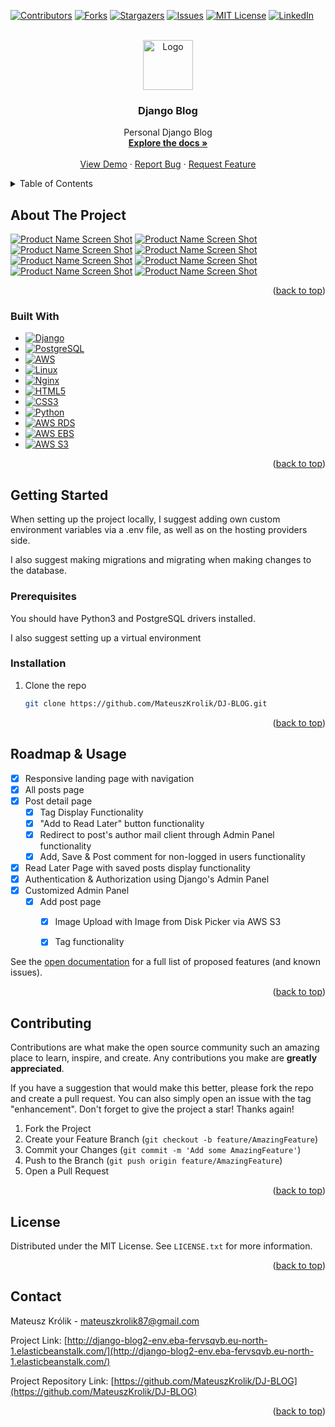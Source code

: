 <a name="readme-top"></a>

[![Contributors][contributors-shield]][contributors-url]
[![Forks][forks-shield]][forks-url]
[![Stargazers][stars-shield]][stars-url]
[![Issues][issues-shield]][issues-url]
[![MIT License][license-shield]][license-url]
[![LinkedIn][linkedin-shield]][linkedin-url]

<!-- PROJECT LOGO -->
<br />
<div align="center">
  <a href="https://github.com/MateuszKrolik/DJ-BLOG">
    <img src="images/logo.png" alt="Logo" width="80" height="80">
  </a>

<h3 align="center">Django Blog</h3>

  <p align="center">
    Personal Django Blog
    <br />
    <a href="https://github.com/MateuszKrolik/DJ-BLOG"><strong>Explore the docs »</strong></a>
    <br />
    <br />
    <a href="https://github.com/MateuszKrolik/DJ-BLOG">View Demo</a>
    ·
    <a href="https://github.com/MateuszKrolik/DJ-BLOG/issues/new?assignees=&labels=bug&projects=&template=bug-report.md" >Report Bug</a>
    ·
    <a href="https://github.com/MateuszKrolik/DJ-BLOG/issues/new?assignees=&labels=enhancement&projects=&template=feature-request.md">Request Feature</a>
  </p>
</div>

<!-- TABLE OF CONTENTS -->
<details>
  <summary>Table of Contents</summary>
  <ol>
    <li>
      <a href="#about-the-project">About The Project</a>
      <ul>
        <li><a href="#built-with">Built With</a></li>
      </ul>
    </li>
    <li>
      <a href="#getting-started">Getting Started</a>
      <ul>
        <li><a href="#prerequisites">Prerequisites</a></li>
        <li><a href="#installation">Installation</a></li>
      </ul>
    </li>
    <li><a href="#roadmap--usage">Roadmap</a></li>
    <li><a href="#contributing">Contributing</a></li>
    <li><a href="#license">License</a></li>
    <li><a href="#contact">Contact</a></li>
  </ol>
</details>

<!-- ABOUT THE PROJECT -->

## About The Project

[![Product Name Screen Shot][product-screenshot-1]](http://django-blog2-env.eba-fervsqvb.eu-north-1.elasticbeanstalk.com/)
[![Product Name Screen Shot][product-screenshot-2]](http://django-blog2-env.eba-fervsqvb.eu-north-1.elasticbeanstalk.com/posts)
[![Product Name Screen Shot][product-screenshot-3]]([https://example.com](http://django-blog2-env.eba-fervsqvb.eu-north-1.elasticbeanstalk.com/posts/title))
[![Product Name Screen Shot][product-screenshot-4]]([https://example.com](http://django-blog2-env.eba-fervsqvb.eu-north-1.elasticbeanstalk.com/read-later))
[![Product Name Screen Shot][product-screenshot-5]](http://django-blog2-env.eba-fervsqvb.eu-north-1.elasticbeanstalk.com/admin/login/?next=/admin/)
[![Product Name Screen Shot][product-screenshot-6]](http://django-blog2-env.eba-fervsqvb.eu-north-1.elasticbeanstalk.com/admin/)
[![Product Name Screen Shot][product-screenshot-7]](http://django-blog2-env.eba-fervsqvb.eu-north-1.elasticbeanstalk.com/admin/blog/post/add/)
[![Product Name Screen Shot][product-screenshot-8]](http://django-blog2-env.eba-fervsqvb.eu-north-1.elasticbeanstalk.com/admin/blog/post/add/)

<p align="right">(<a href="#readme-top">back to top</a>)</p>

### Built With

- [![Django][Django.com]][Django-url]
- [![PostgreSQL][PostgreSQL.com]][PostgreSQL-url]
- [![AWS][AWS.com]][AWS-url]
- [![Linux][Linux.com]][Linux-url]
- [![Nginx][Nginx.com]][Nginx-url]
- [![HTML5][HTML5.com]][HTML5-url]
- [![CSS3][CSS3.com]][CSS3-url]
- [![Python][Python.com]][Python-url]
- [![AWS RDS][AWS-RDS.com]][AWS-RDS-url]
- [![AWS EBS][AWS-EBS.com]][AWS-EBS-url]
- [![AWS S3][AWS-S3.com]][AWS-S3-url]


<p align="right">(<a href="#readme-top">back to top</a>)</p>

<!-- GETTING STARTED -->

## Getting Started

When setting up the project locally, I suggest adding own custom environment variables via a .env file, 
as well as on the hosting providers side.

I also suggest making migrations and migrating when making changes to the database.

### Prerequisites

You should have Python3 and PostgreSQL drivers installed. 

I also suggest setting up a virtual environment

### Installation

1. Clone the repo
   ```sh
   git clone https://github.com/MateuszKrolik/DJ-BLOG.git
   ```

<p align="right">(<a href="#readme-top">back to top</a>)</p>

<!-- ROADMAP & USAGE -->

## Roadmap & Usage

- [x] Responsive landing page with navigation
- [x] All posts page
- [x] Post detail page
  - [x] Tag Display Functionality
  - [x] "Add to Read Later" button functionality
  - [x] Redirect to post's author mail client through Admin Panel functionality
  - [x] Add, Save & Post comment for non-logged in users functionality
- [x] Read Later Page with saved posts display functionality
- [x] Authentication & Authorization using Django's Admin Panel
- [x] Customized Admin Panel
  - [x] Add post page
    - [x] Image Upload with Image from Disk Picker via AWS S3
    - [x] Tag functionality


See the [open documentation](https://github.com/MateuszKrolik/DJ-BLOG/issues) for a full list of proposed features (and known issues).

<p align="right">(<a href="#readme-top">back to top</a>)</p>

<!-- CONTRIBUTING -->

## Contributing

Contributions are what make the open source community such an amazing place to learn, inspire, and create. Any contributions you make are **greatly appreciated**.

If you have a suggestion that would make this better, please fork the repo and create a pull request. You can also simply open an issue with the tag "enhancement".
Don't forget to give the project a star! Thanks again!

1. Fork the Project
2. Create your Feature Branch (`git checkout -b feature/AmazingFeature`)
3. Commit your Changes (`git commit -m 'Add some AmazingFeature'`)
4. Push to the Branch (`git push origin feature/AmazingFeature`)
5. Open a Pull Request

<p align="right">(<a href="#readme-top">back to top</a>)</p>

<!-- LICENSE -->

## License

Distributed under the MIT License. See `LICENSE.txt` for more information.

<p align="right">(<a href="#readme-top">back to top</a>)</p>

<!-- CONTACT -->

## Contact

Mateusz Królik - mateuszkrolik87@gmail.com

Project Link: [http://django-blog2-env.eba-fervsqvb.eu-north-1.elasticbeanstalk.com/](http://django-blog2-env.eba-fervsqvb.eu-north-1.elasticbeanstalk.com/)

Project Repository Link: [https://github.com/MateuszKrolik/DJ-BLOG](https://github.com/MateuszKrolik/DJ-BLOG)

<p align="right">(<a href="#readme-top">back to top</a>)</p>

<!-- MARKDOWN LINKS & IMAGES -->
<!-- https://www.markdownguide.org/basic-syntax/#reference-style-links -->

[contributors-shield]: https://img.shields.io/github/contributors/MateuszKrolik/DJ-BLOG.svg?style=for-the-badge
[contributors-url]: https://github.com/MateuszKrolik/DJ-BLOG/graphs/contributors
[forks-shield]: https://img.shields.io/github/forks/MateuszKrolik/DJ-BLOG.svg?style=for-the-badge
[forks-url]: https://github.com/MateuszKrolik/DJ-BLOG/network/members
[stars-shield]: https://img.shields.io/github/stars/MateuszKrolik/DJ-BLOG.svg?style=for-the-badge
[stars-url]: https://github.com/MateuszKrolik/DJ-BLOG/stargazers
[issues-shield]: https://img.shields.io/github/issues/MateuszKrolik/DJ-BLOG.svg?style=for-the-badge
[issues-url]: https://github.com/MateuszKrolik/DJ-BLOG/issues
[license-shield]: https://img.shields.io/github/license/MateuszKrolik/DJ-BLOG.svg?style=for-the-badge
[license-url]: https://github.com/MateuszKrolik/DJ-BLOG/blob/master/LICENSE.txt
[linkedin-shield]: https://img.shields.io/badge/-LinkedIn-black.svg?style=for-the-badge&logo=linkedin&colorB=555
[linkedin-url]: https://www.linkedin.com/in/mateusz-kr%C3%B3lik-8b1862262/
[product-screenshot-1]: images/screenshot-1.png
[product-screenshot-2]: images/screenshot-2.png
[product-screenshot-3]: images/screenshot-3.png
[product-screenshot-4]: images/screenshot-4.png
[product-screenshot-5]: images/screenshot-5.png
[product-screenshot-6]: images/screenshot-6.png
[product-screenshot-7]: images/screenshot-7.png
[product-screenshot-8]: images/screenshot-8.png


[Django.com]: https://img.shields.io/badge/Django-%23092E20.svg?style=for-the-badge&logo=django&logoColor=white]
[Django-url]:https://www.djangoproject.com

[PostgreSQL.com]: https://img.shields.io/badge/PostgreSQL-%23FFFFFF.svg?style=for-the-badge&logo=postgresql&logoColor=336791]
[PostgreSQL-url]:https://www.postgresql.org

[AWS.com]: https://img.shields.io/badge/AWS-%23FF9900.svg?style=for-the-badge&logo=amazon-aws&logoColor=white]
[AWS-url]:https://aws.amazon.com/

[Linux.com]: https://img.shields.io/badge/Linux-FCC624?style=for-the-badge&logo=linux&logoColor=black
[Linux-url]: https://www.linux.org/
[Nginx.com]: https://img.shields.io/badge/Nginx-%23009639.svg?style=for-the-badge&logo=nginx&logoColor=white
[Nginx-url]: https://www.nginx.com/
[HTML5.com]: https://img.shields.io/badge/HTML5-%23E34F26.svg?style=for-the-badge&logo=html5&logoColor=white
[HTML5-url]: https://developer.mozilla.org/en-US/docs/Web/Guide/HTML/HTML5
[CSS3.com]: https://img.shields.io/badge/CSS3-%231572B6.svg?style=for-the-badge&logo=css3&logoColor=white
[CSS3-url]: https://developer.mozilla.org/en-US/docs/Web/CSS
[Python.com]: https://img.shields.io/badge/Python-%233776AB.svg?style=for-the-badge&logo=python&logoColor=white
[Python-url]: https://www.python.org/
[AWS-RDS.com]:https://img.shields.io/badge/AWS_RDS-%23FF9900.svg?style=for-the-badge&logo=amazonrds&logoColor=white
[AWS-RDS-url]: https://aws.amazon.com/rds/

[AWS-EBS.com]:https://img.shields.io/badge/AWS_EBS-%23009639.svg?style=for-the-badge&logo=amazonec2&logoColor=white
[AWS-EBS-url]: https://aws.amazon.com/ebs/

[AWS-S3.com]: https://img.shields.io/badge/AWS_S3-%236044D1.svg?style=for-the-badge&logo=amazons3&logoColor=white
[AWS-S3-url]: https://aws.amazon.com/s3/
